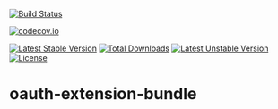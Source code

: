 [![Build Status](https://travis-ci.org/NathanVss/oauth-extension-bundle.svg?branch=master)](https://travis-ci.org/NathanVss/oauth-extension-bundle)

[![codecov.io](https://codecov.io/github/NathanVss/oauth-extension-bundle/coverage.svg?branch=master)](https://codecov.io/github/NathanVss/oauth-extension-bundle?branch=master)

[![Latest Stable Version](https://poser.pugx.org/vss/oauth-extension-bundle/v/stable)](https://packagist.org/packages/vss/oauth-extension-bundle) [![Total Downloads](https://poser.pugx.org/vss/oauth-extension-bundle/downloads)](https://packagist.org/packages/vss/oauth-extension-bundle) [![Latest Unstable Version](https://poser.pugx.org/vss/oauth-extension-bundle/v/unstable)](https://packagist.org/packages/vss/oauth-extension-bundle) [![License](https://poser.pugx.org/vss/oauth-extension-bundle/license)](https://packagist.org/packages/vss/oauth-extension-bundle)

# oauth-extension-bundle

